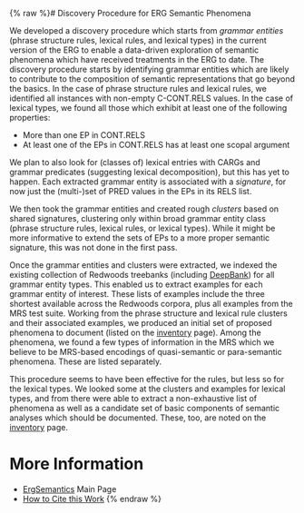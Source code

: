 {% raw %}# Discovery Procedure for ERG Semantic Phenomena

We developed a discovery procedure which starts from *grammar entities*
(phrase structure rules, lexical rules, and lexical types) in the
current version of the ERG to enable a data-driven exploration of
semantic phenomena which have received treatments in the ERG to date.
The discovery procedure starts by identifying grammar entities which are
likely to contribute to the composition of semantic representations that
go beyond the basics. In the case of phrase structure rules and lexical
rules, we identified all instances with non-empty C-CONT.RELS values. In
the case of lexical types, we found all those which exhibit at least one
of the following properties:

- More than one EP in CONT.RELS
- At least one of the EPs in CONT.RELS has at least one scopal
argument

We plan to also look for (classes of) lexical entries with CARGs and
grammar predicates (suggesting lexical decomposition), but this has yet
to happen. Each extracted grammar entity is associated with a
*signature*, for now just the (multi-)set of PRED values in the EPs in
its RELS list.

We then took the grammar entities and created rough *clusters* based on
shared signatures, clustering only within broad grammar entity class
(phrase structure rules, lexical rules, or lexical types). While it
might be more informative to extend the sets of EPs to a more proper
semantic signature, this was not done in the first pass.

Once the grammar entities and clusters were extracted, we indexed the
existing collection of Redwoods treebanks (including
[DeepBank](../DeepBank)) for all grammar entity types. This enabled us to
extract examples for each grammar entity of interest. These lists of
examples include the three shortest available across the Redwoods
corpora, plus all examples from the MRS test suite. Working from the
phrase structure and lexical rule clusters and their associated
examples, we produced an initial set of proposed phenomena to document
(listed on the [inventory](../ErgSemantics_Inventory) page). Among the
phenomena, we found a few types of information in the MRS which we
believe to be MRS-based encodings of quasi-semantic or para-semantic
phenomena. These are listed separately.

This procedure seems to have been effective for the rules, but less so
for the lexical types. We looked some at the clusters and examples for
lexical types, and from there were able to extract a non-exhaustive list
of phenomena as well as a candidate set of basic components of semantic
analyses which should be documented. These, too, are noted on the
[inventory](../ErgSemantics_Inventory) page.

# More Information

- [ErgSemantics](../ErgSemantics) Main Page
- [How to Cite this Work](../ErgSemantics_HowToCite)
{% endraw %}